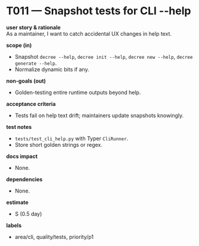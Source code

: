# T011 — Snapshot tests for CLI --help

**user story & rationale**  
As a maintainer, I want to catch accidental UX changes in help text.

**scope (in)**  
- Snapshot `decree --help`, `decree init --help`, `decree new --help`, `decree generate --help`.  
- Normalize dynamic bits if any.

**non-goals (out)**  
- Golden-testing entire runtime outputs beyond help.

**acceptance criteria**  
- Tests fail on help text drift; maintainers update snapshots knowingly.

**test notes**  
- `tests/test_cli_help.py` with Typer `CliRunner`.  
- Store short golden strings or regex.

**docs impact**  
- None.

**dependencies**  
- None.

**estimate**  
- S (0.5 day)

**labels**  
- area/cli, quality/tests, priority/p1
